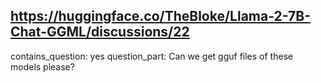## https://huggingface.co/TheBloke/Llama-2-7B-Chat-GGML/discussions/22

contains_question: yes
question_part: Can we get gguf files of these models please?